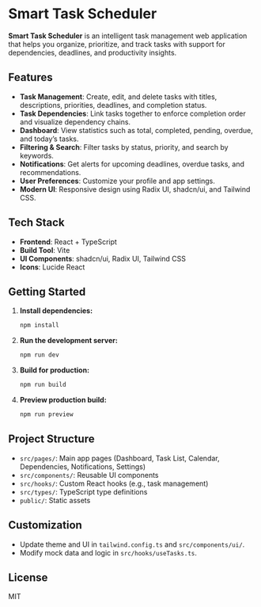 # Smart Task Scheduler

**Smart Task Scheduler** is an intelligent task management web application that helps you organize, prioritize, and track tasks with support for dependencies, deadlines, and productivity insights.

## Features

- **Task Management**: Create, edit, and delete tasks with titles, descriptions, priorities, deadlines, and completion status.
- **Task Dependencies**: Link tasks together to enforce completion order and visualize dependency chains.
- **Dashboard**: View statistics such as total, completed, pending, overdue, and today’s tasks.
- **Filtering & Search**: Filter tasks by status, priority, and search by keywords.
- **Notifications**: Get alerts for upcoming deadlines, overdue tasks, and recommendations.
- **User Preferences**: Customize your profile and app settings.
- **Modern UI**: Responsive design using Radix UI, shadcn/ui, and Tailwind CSS.

## Tech Stack

- **Frontend**: React + TypeScript
- **Build Tool**: Vite
- **UI Components**: shadcn/ui, Radix UI, Tailwind CSS
- **Icons**: Lucide React

## Getting Started

1. **Install dependencies:**
	```sh
	npm install
	```

2. **Run the development server:**
	```sh
	npm run dev
	```

3. **Build for production:**
	```sh
	npm run build
	```

4. **Preview production build:**
	```sh
	npm run preview
	```

## Project Structure

- `src/pages/`: Main app pages (Dashboard, Task List, Calendar, Dependencies, Notifications, Settings)
- `src/components/`: Reusable UI components
- `src/hooks/`: Custom React hooks (e.g., task management)
- `src/types/`: TypeScript type definitions
- `public/`: Static assets

## Customization

- Update theme and UI in `tailwind.config.ts` and `src/components/ui/`.
- Modify mock data and logic in `src/hooks/useTasks.ts`.

## License

MIT
